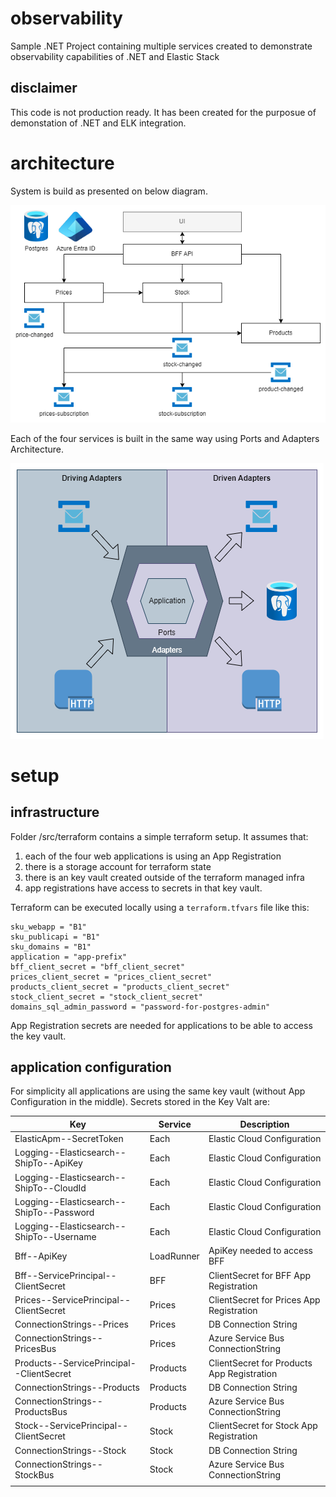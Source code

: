 # observability
Sample .NET Project containing multiple services created to demonstrate observability capabilities of .NET and Elastic Stack

## disclaimer

This code is not production ready. It has been created for the purposue of demonstation of .NET and ELK integration.

# architecture

System is build as presented on below diagram.

![System View](/resources/observability-system.png)

Each of the four services is built in the same way using Ports and Adapters Architecture.

![Service View](/resources/observability-service.png)

# setup

## infrastructure

Folder /src/terraform contains a simple terraform setup.
It assumes that:
1. each of the four web applications is using an App Registration
2. there is a storage account for terraform state
3. there is an key vault created outside of the terraform managed infra
4. app registrations have access to secrets in that key vault.

Terraform can be executed locally using a `terraform.tfvars` file like this:

```
sku_webapp = "B1"
sku_publicapi = "B1"
sku_domains = "B1"
application = "app-prefix"
bff_client_secret = "bff_client_secret"
prices_client_secret = "prices_client_secret"
products_client_secret = "products_client_secret"
stock_client_secret = "stock_client_secret"
domains_sql_admin_password = "password-for-postgres-admin"
```

App Registration secrets are needed for applications to be able to access the key vault.

## application configuration

For simplicity all applications are using the same key vault (without App Configuration in the middle).
Secrets stored in the Key Valt are:

| Key | Service| Description |
|-----|--------|-------------|
|ElasticApm--SecretToken                    | Each          | Elastic Cloud Configuration            |
|Logging--Elasticsearch--ShipTo--ApiKey     | Each          | Elastic Cloud Configuration            |
|Logging--Elasticsearch--ShipTo--CloudId    | Each          | Elastic Cloud Configuration            |
|Logging--Elasticsearch--ShipTo--Password   | Each          | Elastic Cloud Configuration            |
|Logging--Elasticsearch--ShipTo--Username   | Each          | Elastic Cloud Configuration            |
|Bff--ApiKey                                | LoadRunner    | ApiKey needed to access BFF            |
|Bff--ServicePrincipal--ClientSecret        | BFF           | ClientSecret for BFF App Registration            |
|Prices--ServicePrincipal--ClientSecret     | Prices        | ClientSecret for Prices App Registration            |
|ConnectionStrings--Prices                  | Prices        | DB Connection String |
|ConnectionStrings--PricesBus               | Prices        | Azure Service Bus ConnectionString |
|Products--ServicePrincipal--ClientSecret   | Products      | ClientSecret for Products App Registration |
|ConnectionStrings--Products                | Products      | DB Connection String |
|ConnectionStrings--ProductsBus             | Products      | Azure Service Bus ConnectionString |
|Stock--ServicePrincipal--ClientSecret      | Stock         | ClientSecret for Stock App Registration |
|ConnectionStrings--Stock                   | Stock         | DB Connection String |
|ConnectionStrings--StockBus                | Stock         | Azure Service Bus ConnectionString |
||||